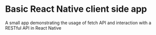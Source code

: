 # Basic React Native client side app

A small app demonstrating the usage of fetch API and interaction with a RESTful API in React Native
